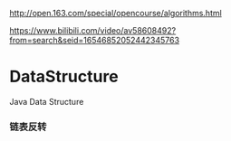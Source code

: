 http://open.163.com/special/opencourse/algorithms.html

https://www.bilibili.com/video/av58608492?from=search&seid=16546852052442345763

# DataStructure
Java Data Structure

### 链表反转
